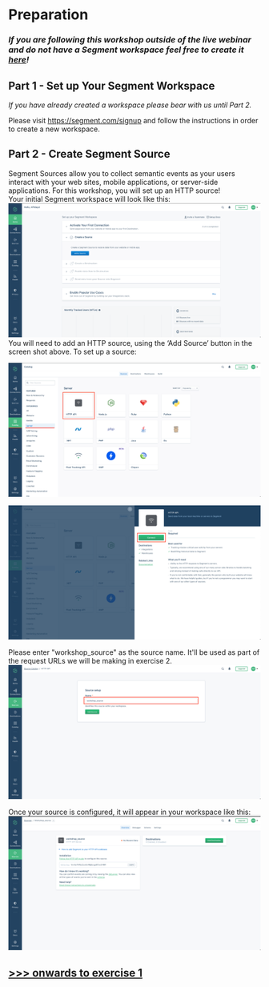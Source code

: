# Preparation

### *If you are following this workshop outside of the live webinar and do not have a Segment workspace feel free to create it [here](https://segment.com/signup)!*


## Part 1 - Set up Your Segment Workspace

*If you have already created a workspace please bear with us until Part 2.*

Please visit https://segment.com/signup and follow the instructions in order to create a new workspace. 


## Part 2 - Create Segment Source
Segment Sources allow you to collect semantic events as your users interact with your web sites, mobile applications, or server-side applications. For this workshop, you will set up an HTTP source!  
Your initial Segment workspace will look like this:
![](misc/img/workspace_overview.png)  
You will need to add an HTTP source, using the ‘Add Source’ button in the screen shot above. To set up a source:

![](misc/img/http.png)  

![](misc/img/connect.png)  

Please enter "workshop_source" as the source name. It'll be used as part of the request URLs we will be making in exercise 2.
![](misc/img/workshop_name.png)  

Once your source is configured, it will appear in your workspace like this:
![](misc/img/source_done.png)  


## [>>> onwards to exercise 1](exercise1.md/)